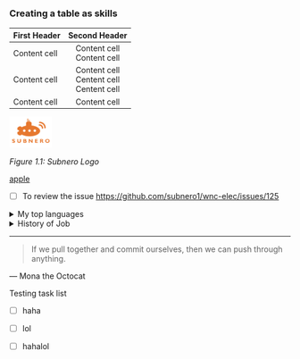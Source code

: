### Creating a table as skills

| First Header | Second Header |
| :--- | :---: |
| Content cell | Content cell <br> Content cell |
| Content cell | Content cell <br> Centent cell <br> Centent cell |
| Content cell | Content cell |

<p align="left"><img src="./image/subnero.png" width="15%"/></p>
<p align="left"><em>Figure 1.1: Subnero Logo</em></p>

[apple](http://apple.com)

- [ ] To review the issue https://github.com/subnero1/wnc-elec/issues/125

<details>
<summary>My top languages</summary>

| Rank | Languages |
|-----:|-----------|
|     1| Javascript|
|     2| Python    |
|     3| SQL       |

</details>

<details>
<summary>History of Job</summary>
- Daewoo <br>
- EC <br>
- DSM <br>
- UMS <br>
- Rextec System <br>
- WellTest <br>
- Fizix <br>
- Subnero <br>
</details>

---
> If we pull together and commit ourselves, then we can push through anything.

— Mona the Octocat

Testing task list
- [ ] haha
- [ ] lol
- [ ] hahalol

